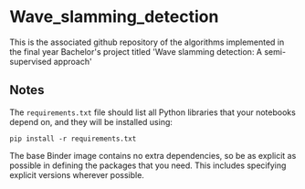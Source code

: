 # Wave_slamming_detection
This is the associated github repository of the algorithms implemented in the final year Bachelor's project titled 'Wave slamming detection: A semi-supervised approach'

## Notes
The `requirements.txt` file should list all Python libraries that your notebooks
depend on, and they will be installed using:

```
pip install -r requirements.txt
```

The base Binder image contains no extra dependencies, so be as
explicit as possible in defining the packages that you need. This includes
specifying explicit versions wherever possible.
